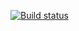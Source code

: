  [![Build status](https://ci.appveyor.com/api/projects/status/2mgnl0st3h9cu35v?svg=true)](https://ci.appveyor.com/project/kononova-daria/hw-ajs-8-1)
